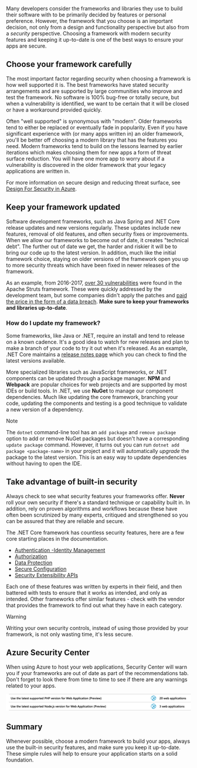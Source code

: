Many developers consider the frameworks and libraries they use to build their software with to be primarily decided by features or personal preference. However, the framework that you choose is an important decision, not only from a design and functionality perspective but also from a _security_ perspective. Choosing a framework with modern security features and keeping it up-to-date is one of the best ways to ensure your apps are secure.

## Choose your framework carefully

The most important factor regarding security when choosing a framework is how well supported it is. The best frameworks have stated security arrangements and are supported by large communities who improve and test the framework. No software is 100% bug-free or totally secure, but when a vulnerability is identified, we want to be certain that it will be closed or have a workaround provided quickly.

Often "well supported" is synonymous with "modern". Older frameworks tend to either be replaced or eventually fade in popularity. Even if you have significant experience with (or many apps written in) an older framework, you'll be better off choosing a modern library that has the features you need. Modern frameworks tend to build on the lessons learned by earlier iterations which makes choosing them for new apps a form of threat surface reduction. You will have one more app to worry about if a vulnerability is discovered in the older framework that your legacy applications are written in.

For more information on secure design and reducing threat surface, see [Design For Security in Azure](https://docs.microsoft.com/learn/modules/design-for-security-in-azure/).

## Keep your framework updated

Software development frameworks, such as Java Spring and .NET Core release updates and new versions regularly. These updates include new features, removal of old features, and often security fixes or improvements. When we allow our frameworks to become out of date, it creates "technical debt". The further out of date we get, the harder and riskier it will be to bring our code up to the latest version. In addition, much like the initial framework choice, staying on older versions of the framework open you up to more security threats which have been fixed in newer releases of the framework.

As an example, from 2016-2017, [over 30 vulnerabilities](https://www.cvedetails.com/product/6117/Apache-Struts.html?vendor_id=45) were found in the Apache Struts framework. These were quickly addressed by the development team, but some companies didn't apply the patches and [paid the price in the form of a data breach](https://www.zdnet.com/article/equifax-confirms-apache-struts-flaw-it-failed-to-patch-was-to-blame-for-data-breach/). **Make sure to keep your frameworks and libraries up-to-date**.

### How do I update my framework?

Some frameworks, like Java or .NET, require an install and tend to release on a known cadence. It's a good idea to watch for new releases and plan to make a branch of your code to try it out when it's released. As an example, .NET Core maintains a [release notes page](https://github.com/dotnet/core/tree/master/release-notes) which you can check to find the latest versions available.

More specialized libraries such as JavaScript frameworks, or .NET components can be updated through a package manager. **NPM** and **Webpack** are popular choices for web projects and are supported by most IDEs or build tools. In .NET, we use **NuGet** to manage our component dependencies. Much like updating the core framework, branching your code, updating the components and testing is a good technique to validate a new version of a dependency.

> [!NOTE]
> The `dotnet` command-line tool has an `add package` and `remove package` option to add or remove NuGet packages but doesn't have a corresponding `update package` command. However, it turns out you can run `dotnet add package <package-name>` in your project and it will automatically _upgrade_ the package to the latest version. This is an easy way to update dependencies without having to open the IDE.

## Take advantage of built-in security

Always check to see what security features your frameworks offer. **Never** roll your own security if there's a standard technique or capability built in. In addition, rely on proven algorithms and workflows because these have often been scrutinized by many experts, critiqued and strengthened so you can be assured that they are reliable and secure.

The .NET Core framework has countless security features, here are a few core starting places in the documentation.
* [Authentication -Identity Management](https://docs.microsoft.com/aspnet/core/security/authentication/index?view=aspnetcore-2.1)
* [Authorization](https://docs.microsoft.com/aspnet/core/security/authorization/index?view=aspnetcore-2.1)
* [Data Protection](https://docs.microsoft.com/aspnet/core/security/data-protection/index?view=aspnetcore-2.1)
* [Secure Configuration](https://docs.microsoft.com/aspnet/core/security/data-protection/configuration/index?view=aspnetcore-2.1)
* [Security Extensibility APIs](https://docs.microsoft.com/aspnet/core/security/data-protection/extensibility/index?view=aspnetcore-2.1)

Each one of these features was written by experts in their field, and then battered with tests to ensure that it works as intended, and only as intended. Other frameworks offer similar features - check with the vendor that provides the framework to find out what they have in each category.

> [!WARNING]
> Writing your own security controls, instead of using those provided by your framework, is not only wasting time, it's less secure.


## Azure Security Center

When using Azure to host your web applications, Security Center will warn you if your frameworks are out of date as part of the recommendations tab.  Don't forget to look there from time to time to see if there are any warnings related to your apps.

![Azure Security Center recommending a framework upgrade.](../media/5-ASCFramework.png)


## Summary

Whenever possible, choose a modern framework to build your apps, always use the built-in security features, and make sure you keep it up-to-date. These simple rules will help to ensure your application starts on a solid foundation.
